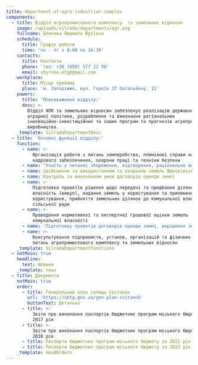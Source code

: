 ```yaml
---
title: department-of-agro-industrial-complex
components:
  - title: Відділ агропромислового комплексу  та земельних відносин
    image: /uploads/silrada/departments/agr.png
    fullname: Блинова Людмила Юріївна
    schedule:
      title: Графік роботи
      time: 'пн - пт з 8:00 по 16:30'
    contacts:
      title: Контакти
      phone: 'тел: +38 (050) 577 22 98'
      email: shyroke.otg@gmail.com
    workplace:
      title: Місце прийому
      place: 'м. Запоріжжя, вул. Героїв 37 батальйону, 12'
    powers:
      title: 'Повноваження відділу:'
      desc: >-
        Відділ АПК та земельних відносин забезпечує реалізацію державної
        аграрної політики, розроблення та виконання регіональних
        інноваційно-інвестиційних та інших програм та прогнозів агропромислового
        виробництва.
    _template: SilradaDepartmentDesc
  - title: 'Основні функції відділу:'
    function:
      - name: >-
          Організація роботи з питань землеробства, племінної справи наукового і
          кадрового забезпечення, охорони праці та техніки безпеки
      - name: "Участь у питанні збереження, відтворення, раціонально використання та їх захисту\_ земельних, водних та\_ інших природних ресурсів"
      - name: Здійснення за використанням та охороною земель Широківської громади
      - name: Контроль за виконанням умов договорів оренди землі
      - name: >-
          Підготовка проектів рішення щодо передачі та придбання ділянок у
          власність (викуп), надання земель у користування та припинення права
          користування, прийняття земельних ділянок до комунальної власності
          сільської ради
      - name: >-
          Проведення нормативної та експертної грошової оцінки земель
          комунальної власності
      - name: 'Підготовку проектів договорів оренди землі, вирішення земельних спорів'
      - name: >-
          Консультування підприємств, установ, організацій та фізичних осіб з
          питань агропромислового комплексу та земельних відносин
    _template: SilradaDepartmentFunctions
  - notMain: true
    headline:
      text: Новини
    _template: news
  - title: Документи
    notMain: true
    order:
      - title: Генеральний план селища Світанок
        url: 'https://shtg.gov.ua/gen-plan-svitanok'
        buttonText: Детально
      - title: >-
          Звіти про виконання паспортів бюджетних програм міського бюджету за
          2017 рік
      - title: >-
          Звіти про виконання паспортів бюджетних програм міського бюджету за
          2018 рік
      - title: Паспорти бюджетних програм міського бюджету за 2022 рік
      - title: Паспорти бюджетних програм міського бюджету за 2023 рік
    _template: HeadOrders
---
```


